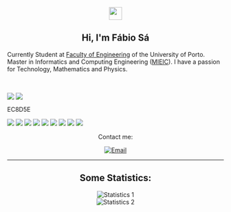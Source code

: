 
<div align = "center">
<img href="center" src="https://raw.githubusercontent.com/MartinHeinz/MartinHeinz/master/wave.gif" width="30px">
<h2 align = "center" >Hi, I'm Fábio Sá </h2>
</div>

Currently Student at [Faculty of Engineering](https://sigarra.up.pt/feup/pt/web_page.inicial) of the University of Porto. Master in Informatics and Computing Engineering ([MIEIC](https://sigarra.up.pt/feup/pt/cur_geral.cur_view?pv_curso_id=742)). I have a passion for Technology, Mathematics and Physics.

<br>
<p>

  <img align="center" src="https://img.shields.io/badge/Operating System-Linux-informational?style=flat&logo=apple&logoColor=white&color=2bbc8a">
    <img align="center" src="https://img.shields.io/badge/Operating System-Linux-informational?style=flat&logo=apple&logoColor=white&color=2bbc8a">

</p>

EC8D5E
  <!--- Tools --->   
  <img src="https://img.shields.io/badge/Tools-Git-informational?style=flat&logo=Git&logoColor=white&color=2bbc8a">
  
  <!--- Editors --->
  <img src="https://img.shields.io/badge/Editor-Vim-informational?style=flat&logo=Vim&logoColor=white&color=2bbc8a">
  <img src="https://img.shields.io/badge/Editor-IntelliJ%20IDEA-informational?style=flat&logo=IntelliJ-IDEA&logoColor=white&color=2bbc8a">
  <img src="https://img.shields.io/badge/Editor-Visual%20Studio%20Code-informational?style=flat&logo=visual-studio-code&logoColor=white&color=2bbc8a">
  
  <!--- Programming languages ---> 
  <img src="https://img.shields.io/badge/Code-Python-informational?style=flat&logo=Python&logoColor=white&color=2bbc8a">
  <img src="https://img.shields.io/badge/Code-C-informational?style=flat&logo=C&logoColor=white&color=2bbc8a">
  <img src="https://img.shields.io/badge/Code-Kotlin-informational?style=flat&logo=Kotlin&logoColor=white&color=2bbc8a">
  <img src="https://img.shields.io/badge/Code-HTML-informational?style=flat&logo=html5&logoColor=white&color=2bbc8a">
  <img src="https://img.shields.io/badge/Code-Css-informational?style=flat&logo=Css3&logoColor=white&color=2bbc8a">
  
</p>

<p align = "center" >Contact me:</p>
<p align="center">
<a href="mailto:up202007658@edu.fe.up.pt" >
  <img align="center" title="Email" src="https://camo.githubusercontent.com/571384769c09e0c66b45e39b5be70f68f552db3e2b2311bc2064f0d4a9f5983b/68747470733a2f2f696d672e736869656c64732e696f2f62616467652f476d61696c2d4431343833363f7374796c653d666f722d7468652d6261646765266c6f676f3d676d61696c266c6f676f436f6c6f723d7768697465"/>
</a>
</p>

---

<h2 align = "center" >Some Statistics:</h2>

<div align = "center">
    <img 
        align ="center" 
        alt = "Statistics 1"
        title = "Statistics 1"
        src="https://github-readme-stats.vercel.app/api/top-langs/?username=Fabio-A-Sa&theme=dracula"
    >

</div>
<div align = "center">
    <img
        align ="center" 
        alt = "Statistics 2"
        title = "Statistics 2"
        src="https://github-readme-stats.vercel.app/api?username=Fabio-A-Sa&?count_private=true&show_icons=true&theme=dracula&include_all_commits=true&count_private=true" >
</div>